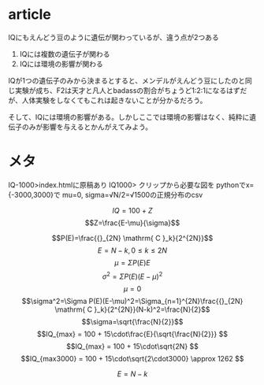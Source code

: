 
# article

IQにもえんどう豆のように遺伝が関わっているが、違う点が2つある
1. IQには複数の遺伝子が関わる
2. IQには環境の影響が関わる

IQが1つの遺伝子のみから決まるとすると、メンデルがえんどう豆にしたのと同じ実験が成ち、F2は天才と凡人とbadassの割合がちょうど1:2:1になるはずだが、人体実験をしなくてもこれは起きないことが分かるだろう。

そして、IQには環境の影響がある。しかしここでは環境の影響はなく、純粋に遺伝子のみが影響を与えるとかんがえてみよう。


# メタ


IQ-1000>index.htmlに原稿あり
IQ1000> クリップから必要な図を
pythonでx={-3000,3000}で mu=0, sigma=√N/2=√1500の正規分布のcsv

$$IQ=100+Z$$ 
$$Z=\frac{E-\mu}{\sigma}$$

$$P(E)=\frac{{}_{2N} \mathrm{ C }_k}{2^{2N}}$$
$$E=N-k,0\le k \le2N$$
$$\mu=\Sigma P(E)E$$
$$\sigma^2=\Sigma P(E)(E-\mu)^2$$
$$\mu=0$$
$$\sigma^2=\Sigma P(E)(E-\mu)^2=\Sigma_{n=1}^{2N}\frac{{}_{2N} \mathrm{ C }_k}{2^{2N}}(N-k)^2=\frac{N}{2}$$
$$\sigma=\sqrt{\frac{N}{2}}$$
$$IQ_{max} = 100 + 15\cdot\frac{E}{\sqrt{\frac{N}{2}}}  $$
$$IQ_{max} = 100 + 15\cdot\sqrt{2N}  $$
$$IQ_{max3000} = 100 + 15\cdot\sqrt{2\cdot3000} \approx 1262  $$
$$$$

$$E=N-k$$
$$$$